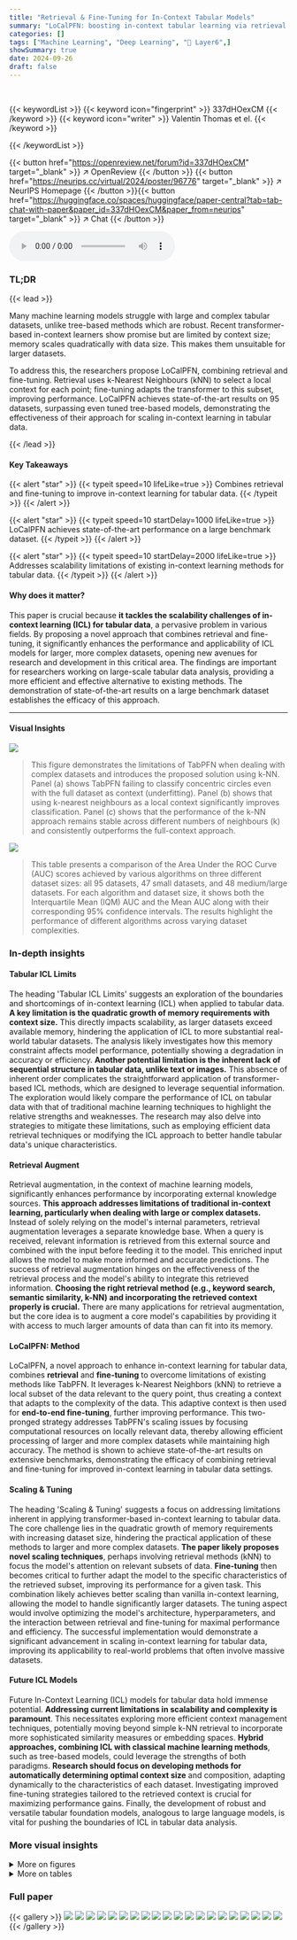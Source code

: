 ```yaml
---
title: "Retrieval & Fine-Tuning for In-Context Tabular Models"
summary: "LoCalPFN: boosting in-context tabular learning via retrieval & fine-tuning!"
categories: []
tags: ["Machine Learning", "Deep Learning", "🏢 Layer6",]
showSummary: true
date: 2024-09-26
draft: false
---
```


<br>

{{< keywordList >}}
{{< keyword icon="fingerprint" >}} 337dHOexCM {{< /keyword >}}
{{< keyword icon="writer" >}} Valentin Thomas et el. {{< /keyword >}}
 
{{< /keywordList >}}

{{< button href="https://openreview.net/forum?id=337dHOexCM" target="_blank" >}}
↗ OpenReview
{{< /button >}}
{{< button href="https://neurips.cc/virtual/2024/poster/96776" target="_blank" >}}
↗ NeurIPS Homepage
{{< /button >}}{{< button href="https://huggingface.co/spaces/huggingface/paper-central?tab=tab-chat-with-paper&paper_id=337dHOexCM&paper_from=neurips" target="_blank" >}}
↗ Chat
{{< /button >}}



<audio controls>
    <source src="https://ai-paper-reviewer.com/337dHOexCM/podcast.wav" type="audio/wav">
    Your browser does not support the audio element.
</audio>


### TL;DR


{{< lead >}}

Many machine learning models struggle with large and complex tabular datasets, unlike tree-based methods which are robust.  Recent transformer-based in-context learners show promise but are limited by context size; memory scales quadratically with data size. This makes them unsuitable for larger datasets.

To address this, the researchers propose LoCalPFN, combining retrieval and fine-tuning.  Retrieval uses k-Nearest Neighbours (kNN) to select a local context for each point; fine-tuning adapts the transformer to this subset, improving performance.  LoCalPFN achieves state-of-the-art results on 95 datasets, surpassing even tuned tree-based models, demonstrating the effectiveness of their approach for scaling in-context learning in tabular data.

{{< /lead >}}


#### Key Takeaways

{{< alert "star" >}}
{{< typeit speed=10 lifeLike=true >}} Combines retrieval and fine-tuning to improve in-context learning for tabular data. {{< /typeit >}}
{{< /alert >}}

{{< alert "star" >}}
{{< typeit speed=10 startDelay=1000 lifeLike=true >}} LoCalPFN achieves state-of-the-art performance on a large benchmark dataset. {{< /typeit >}}
{{< /alert >}}

{{< alert "star" >}}
{{< typeit speed=10 startDelay=2000 lifeLike=true >}} Addresses scalability limitations of existing in-context learning methods for tabular data. {{< /typeit >}}
{{< /alert >}}

#### Why does it matter?
This paper is crucial because **it tackles the scalability challenges of in-context learning (ICL) for tabular data**, a pervasive problem in various fields.  By proposing a novel approach that combines retrieval and fine-tuning, it significantly enhances the performance and applicability of ICL models for larger, more complex datasets, opening new avenues for research and development in this critical area.  The findings are important for researchers working on large-scale tabular data analysis, providing a more efficient and effective alternative to existing methods. The demonstration of state-of-the-art results on a large benchmark dataset establishes the efficacy of this approach.

------
#### Visual Insights



![](https://ai-paper-reviewer.com/337dHOexCM/figures_1_1.jpg)

> This figure demonstrates the limitations of TabPFN when dealing with complex datasets and introduces the proposed solution using k-NN.  Panel (a) shows TabPFN failing to classify concentric circles even with the full dataset as context (underfitting). Panel (b) shows that using k-nearest neighbours as a local context significantly improves classification. Panel (c) shows that the performance of the k-NN approach remains stable across different numbers of neighbours (k) and consistently outperforms the full-context approach.





![](https://ai-paper-reviewer.com/337dHOexCM/tables_6_1.jpg)

> This table presents a comparison of the Area Under the ROC Curve (AUC) scores achieved by various algorithms on three different dataset sizes: all 95 datasets, 47 small datasets, and 48 medium/large datasets.  For each algorithm and dataset size, it shows both the Interquartile Mean (IQM) AUC and the Mean AUC along with their corresponding 95% confidence intervals.  The results highlight the performance of different algorithms across varying dataset complexities.





### In-depth insights


#### Tabular ICL Limits
The heading 'Tabular ICL Limits' suggests an exploration of the boundaries and shortcomings of in-context learning (ICL) when applied to tabular data.  **A key limitation is the quadratic growth of memory requirements with context size.** This directly impacts scalability, as larger datasets exceed available memory, hindering the application of ICL to more substantial real-world tabular datasets.  The analysis likely investigates how this memory constraint affects model performance, potentially showing a degradation in accuracy or efficiency.  **Another potential limitation is the inherent lack of sequential structure in tabular data, unlike text or images.** This absence of inherent order complicates the straightforward application of transformer-based ICL methods, which are designed to leverage sequential information. The exploration would likely compare the performance of ICL on tabular data with that of traditional machine learning techniques to highlight the relative strengths and weaknesses.  The research may also delve into strategies to mitigate these limitations, such as employing efficient data retrieval techniques or modifying the ICL approach to better handle tabular data's unique characteristics.

#### Retrieval Augment
Retrieval augmentation, in the context of machine learning models, significantly enhances performance by incorporating external knowledge sources.  **This approach addresses limitations of traditional in-context learning, particularly when dealing with large or complex datasets.** Instead of solely relying on the model's internal parameters, retrieval augmentation leverages a separate knowledge base.  When a query is received, relevant information is retrieved from this external source and combined with the input before feeding it to the model. This enriched input allows the model to make more informed and accurate predictions.  The success of retrieval augmentation hinges on the effectiveness of the retrieval process and the model's ability to integrate this retrieved information.  **Choosing the right retrieval method (e.g., keyword search, semantic similarity, k-NN) and incorporating the retrieved context properly is crucial.**  There are many applications for retrieval augmentation, but the core idea is to augment a core model's capabilities by providing it with access to much larger amounts of data than can fit into its memory.

#### LoCalPFN: Method
LoCalPFN, a novel approach to enhance in-context learning for tabular data, combines **retrieval** and **fine-tuning** to overcome limitations of existing methods like TabPFN.  It leverages k-Nearest Neighbors (kNN) to retrieve a local subset of the data relevant to the query point, thus creating a context that adapts to the complexity of the data.  This adaptive context is then used for **end-to-end fine-tuning**, further improving performance. This two-pronged strategy addresses TabPFN's scaling issues by focusing computational resources on locally relevant data, thereby allowing efficient processing of larger and more complex datasets while maintaining high accuracy. The method is shown to achieve state-of-the-art results on extensive benchmarks, demonstrating the efficacy of combining retrieval and fine-tuning for improved in-context learning in tabular data settings.

#### Scaling & Tuning
The heading 'Scaling & Tuning' suggests a focus on addressing limitations inherent in applying transformer-based in-context learning to tabular data.  The core challenge lies in the quadratic growth of memory requirements with increasing dataset size, hindering the practical application of these methods to larger and more complex datasets.  **The paper likely proposes novel scaling techniques**, perhaps involving retrieval methods (kNN) to focus the model's attention on relevant subsets of data.  **Fine-tuning** then becomes critical to further adapt the model to the specific characteristics of the retrieved subset, improving its performance for a given task. This combination likely achieves better scaling than vanilla in-context learning, allowing the model to handle significantly larger datasets. The tuning aspect would involve optimizing the model's architecture, hyperparameters, and the interaction between retrieval and fine-tuning for maximal performance and efficiency. The successful implementation would demonstrate a significant advancement in scaling in-context learning for tabular data, improving its applicability to real-world problems that often involve massive datasets.

#### Future ICL Models
Future In-Context Learning (ICL) models for tabular data hold immense potential.  **Addressing current limitations in scalability and complexity is paramount**. This necessitates exploring more efficient context management techniques, potentially moving beyond simple k-NN retrieval to incorporate more sophisticated similarity measures or embedding spaces.  **Hybrid approaches, combining ICL with classical machine learning methods**, such as tree-based models, could leverage the strengths of both paradigms.  **Research should focus on developing methods for automatically determining optimal context size** and composition, adapting dynamically to the characteristics of each dataset. Investigating improved fine-tuning strategies tailored to the retrieved context is crucial for maximizing performance gains. Finally, the development of robust and versatile tabular foundation models, analogous to large language models, is vital for pushing the boundaries of ICL in tabular data analysis.


### More visual insights

<details>
<summary>More on figures
</summary>


![](https://ai-paper-reviewer.com/337dHOexCM/figures_3_1.jpg)

> This figure shows how TabPFN and TabPFN-kNN perform with varying dataset sizes and context lengths.  It demonstrates that TabPFN's performance is limited by context size, hindering its ability to effectively use larger datasets. In contrast, TabPFN-kNN leverages k-NN to utilize larger datasets more efficiently, achieving improvements in performance even with shorter context lengths.


![](https://ai-paper-reviewer.com/337dHOexCM/figures_4_1.jpg)

> This figure illustrates the architecture and the efficient context used in LoCalPFN, which combines retrieval and fine-tuning.  Panel (a) shows the overall architecture.  During inference, the k-nearest neighbors (kNN) of a query point are used as its local context in the TabPFN model, which then predicts the query's class. Panel (b) illustrates how this approach is modified for efficient fine-tuning. During fine-tuning, instead of using independent contexts for each query point, the model uses shared, local contexts by selecting a random training point, finding its kNNs, then randomly dividing them into context and query sets. This strategy allows for more efficient backpropagation and better scaling.


![](https://ai-paper-reviewer.com/337dHOexCM/figures_4_2.jpg)

> This figure illustrates the architecture and efficient context computation of LoCalPFN during both inference and fine-tuning.  (a) shows the inference process: for each query point, the k-nearest neighbors (kNNs) are retrieved and used as context. (b) depicts the modified fine-tuning process: many queries share a local context by randomly sampling training points, computing their kNNs, and then randomly splitting these neighbors into context and query sets. This approach makes fine-tuning computationally more efficient.


![](https://ai-paper-reviewer.com/337dHOexCM/figures_7_1.jpg)

> This figure demonstrates the limitations of TabPFN in handling complex patterns with full context and how using a k-Nearest Neighbors (kNN) approach with adaptive local context improves performance.  Panel (a) shows TabPFN's underfitting when using the entire dataset as context, failing to classify concentric circles.  Panel (b) illustrates how using kNN solves the problem.  Panel (c) shows that the kNN method's performance is robust to the number of neighbors (k) and consistently outperforms the full-context TabPFN approach.


![](https://ai-paper-reviewer.com/337dHOexCM/figures_8_1.jpg)

> This figure demonstrates the limitations of TabPFN (a) when using the full training dataset as context, especially for complex classification tasks.  It then shows how using k-Nearest Neighbors (kNN) to create a local context for each data point dramatically improves performance (b), making the model robust to the complexity of the data even with varying numbers of neighbors (c).


![](https://ai-paper-reviewer.com/337dHOexCM/figures_8_2.jpg)

> This figure shows the ablation study on the maximum number of neighbors used as context. The results show that TabPFN-kNN and LoCalPFN are not very sensitive to this choice as long as it is at least 100. LoCalPFN is able to improve TabPFN-kNN on all context sizes. Surprisingly, LoCalPFN outperforms the random forest baseline using a maximum context size of only 50 and also outperforms the XGBoost baseline with maximum context size of 500.


![](https://ai-paper-reviewer.com/337dHOexCM/figures_9_1.jpg)

> Figure 7 shows the relationship between runtime and performance (AUC) for various algorithms across 95 datasets.  Panel (a) displays the total runtime (training + inference) against AUC. It highlights that TabPFN-kNN offers a remarkably low runtime while still achieving strong AUC scores, while LoCalPFN attains the highest AUC. Panel (b) provides a breakdown of the training and inference times for each algorithm. The figure demonstrates that while local in-context learning methods like TabPFN-kNN and LoCalPFN might exhibit higher inference times due to their nature, their overall performance and, in some cases, training time efficiency is still competitive.


![](https://ai-paper-reviewer.com/337dHOexCM/figures_9_2.jpg)

> This figure compares the performance of TabPFN with and without using k-Nearest Neighbors (kNN) for context adaptation. Panel (a) shows TabPFN failing to classify a simple pattern using full context. Panel (b) demonstrates successful classification using the kNN method with an adaptive local context. Panel (c) illustrates the robustness of the kNN approach across various numbers of neighbors (k) and demonstrates that kNN consistently outperforms TabPFN when using full context.


![](https://ai-paper-reviewer.com/337dHOexCM/figures_18_1.jpg)

> This figure analyzes the performance of different algorithms (TabPFN, LoCalPFN, XGBoost, Random Forest, LightGBM) across datasets of varying sizes and complexities.  The x-axis represents dataset size (in thousands of instances) binned into categories (0-1, 1-3, 3-10, 10-50, 50+), and the y-axis shows the mean AUC (Area Under the Curve).  The plot demonstrates that TabPFN's performance degrades significantly as dataset size and complexity increase, unlike the other algorithms.  LoCalPFN consistently outperforms all other methods, especially in larger, more complex datasets.  Figure 8 provides the same information but displays the absolute AUC scores instead of relative AUC scores.


![](https://ai-paper-reviewer.com/337dHOexCM/figures_18_2.jpg)

> This figure shows the limitations of TabPFN when using the full dataset as context and how a local context approach (using k-NN) improves its performance on a synthetic dataset with increasing complexity. (a) shows the underfitting of TabPFN with full context on a dataset with three concentric circles. (b) shows how the local context approach resolves the underfitting problem. (c) demonstrates the robustness of the k-NN method to different numbers of neighbors and its superiority over TabPFN with full context for various dataset complexities.


![](https://ai-paper-reviewer.com/337dHOexCM/figures_19_1.jpg)

> This figure demonstrates the limitations of TabPFN (a transformer-based in-context learner) when dealing with complex tabular data and introduces a solution using k-Nearest Neighbors (kNN).  Panel (a) shows TabPFN failing to classify simple concentric circles using the full dataset as context, highlighting its underfitting. Panel (b) showcases the improved performance using kNN to provide a localized context for each data point.  Panel (c) demonstrates the robustness of the kNN approach across varying k values and dataset complexities, consistently outperforming the vanilla TabPFN method.


![](https://ai-paper-reviewer.com/337dHOexCM/figures_19_2.jpg)

> This figure shows that TabPFN underfits when using the entire training dataset as context, failing to classify complex patterns (Figure 1a).  Using k-Nearest Neighbors (kNN) to provide a local context for each point improves classification significantly (Figure 1b).  Figure 1c demonstrates that the kNN-based approach remains robust to changes in the number of neighbors (k) even with increasing dataset complexity, outperforming the vanilla TabPFN using the full context.


![](https://ai-paper-reviewer.com/337dHOexCM/figures_19_3.jpg)

> This figure displays the relationship between training loss and test loss for TabPFN and TabPFN-kNN across four datasets with varying dataset sizes and context lengths (number of neighbors).  It demonstrates how TabPFN-kNN offers better control over overfitting/underfitting, particularly with smaller datasets and fewer neighbors.


![](https://ai-paper-reviewer.com/337dHOexCM/figures_19_4.jpg)

> This figure compares the performance of TabPFN with and without using k-Nearest Neighbors (kNN) for context adaptation. Panel (a) shows TabPFN's failure to classify complex patterns using the full dataset as context, highlighting the underfitting issue. Panel (b) demonstrates how using kNN improves performance by providing an adaptive local context for each data point. Finally, panel (c) showcases the robustness and consistent superiority of the kNN approach across different k values and increasing dataset complexity.


![](https://ai-paper-reviewer.com/337dHOexCM/figures_20_1.jpg)

> This figure shows the limitations of TabPFN when using the full dataset as context and proposes a solution using k-NN to adapt the transformer to local subsets of data.  (a) demonstrates TabPFN's underfitting on concentric circles; (b) shows the improvement with k-NN; and (c) compares the performance of the two methods across different dataset complexities.


![](https://ai-paper-reviewer.com/337dHOexCM/figures_20_2.jpg)

> This figure shows the limitations of TabPFN when dealing with complex datasets.  Panel (a) demonstrates TabPFN's underfitting, failing to classify simple concentric circles when using its full context.  Panel (b) showcases the improved performance of using k-Nearest Neighbors (kNN) to create a local context for each data point, enabling accurate classification. Panel (c) shows the robustness of this kNN-based approach to the number of neighbors (k) and its consistent outperformance of the vanilla TabPFN across varying dataset complexities.


</details>




<details>
<summary>More on tables
</summary>


![](https://ai-paper-reviewer.com/337dHOexCM/tables_14_1.jpg)
> This table presents a comparison of the Area Under the Curve (AUC) scores achieved by various algorithms on different datasets.  It breaks down the results by dataset size (all datasets, small datasets, and medium/large datasets) and includes confidence intervals to indicate the reliability of the results. The algorithms compared include KNN, TabPFN, TabPFN-3k, LightGBM, RandomForest, CatBoost, XGBoost, TabPFN-kNN, and LoCalPFN.  This comparison allows for an assessment of the relative performance of each algorithm across diverse datasets.

![](https://ai-paper-reviewer.com/337dHOexCM/tables_14_2.jpg)
> This table presents a comparison of the Area Under the Curve (AUC) scores achieved by various algorithms on three different dataset sizes: all 95 datasets, 47 small datasets, and 48 medium/large datasets.  The AUC is a common metric for evaluating the performance of classification models. The table shows the Interquartile Mean (IQM) AUC and the mean AUC, along with 95% confidence intervals, for each algorithm and dataset size. This allows for a comprehensive comparison of the algorithms' performance across different dataset scales and complexities.

![](https://ai-paper-reviewer.com/337dHOexCM/tables_15_1.jpg)
> This table presents the Area Under the Curve (AUC) scores and their corresponding 95% confidence intervals for three different dataset sizes: all 95 datasets, 47 small datasets, and 48 medium/large datasets.  The AUC is a common metric for evaluating the performance of classification models, providing a measure of how well the model can distinguish between different classes.  The confidence intervals give a range within which the true AUC is likely to fall, reflecting the uncertainty in the estimated score due to the limited sample size of the datasets. The table allows for a comparison of LoCalPFN and other machine learning algorithms across various dataset sizes and difficulties.

![](https://ai-paper-reviewer.com/337dHOexCM/tables_15_2.jpg)
> This table presents a comparison of the Area Under the Curve (AUC) scores achieved by various algorithms on three dataset groups: all 95 datasets, 47 small datasets, and 48 medium/large datasets.  The AUC is a metric for evaluating the performance of binary classification models.  The table includes the Interquartile Mean (IQM) AUC and the range of the 95% confidence intervals for each algorithm, offering a comprehensive view of the model performance across different dataset sizes and complexities.

![](https://ai-paper-reviewer.com/337dHOexCM/tables_16_1.jpg)
> This table lists 71 datasets used for benchmarking deep learning models in the paper.  For each dataset, it provides the dataset ID from OpenML, the number of instances, the number of features, the number of classes, the number of categorical features, and the imbalance ratio.  This subset of datasets was chosen to ensure that all deep learning models included in the comparison could run on them, unlike the full set of 95 datasets which contained larger datasets that were computationally prohibitive for some methods.

![](https://ai-paper-reviewer.com/337dHOexCM/tables_17_1.jpg)
> This table presents the Area Under the Curve (AUC) scores and their corresponding 95% confidence intervals for different machine learning algorithms.  The algorithms are evaluated on three dataset sizes: all 95 datasets, 47 small datasets, and 48 medium/large datasets. The results provide a quantitative comparison of the performance of various algorithms across different dataset sizes, highlighting their strengths and weaknesses in handling tabular data of varying complexity and scale.

![](https://ai-paper-reviewer.com/337dHOexCM/tables_17_2.jpg)
> This table presents the Area Under the Curve (AUC) scores and their corresponding 95% confidence intervals for the LoCalPFN model and several baseline models. The results are broken down for all 95 datasets, as well as separately for 47 smaller datasets and 48 medium/large datasets, to illustrate performance variation based on dataset size.

![](https://ai-paper-reviewer.com/337dHOexCM/tables_17_3.jpg)
> This table presents a comparison of the Area Under the Curve (AUC) scores achieved by various algorithms on three different dataset sizes: all 95 datasets, 47 small datasets, and 48 medium/large datasets.  The AUC is a common metric for evaluating the performance of classification models. For each algorithm and dataset size, the table shows the Interquartile Mean (IQM) AUC and the 95% confidence interval.  The IQM AUC provides a robust estimate of the central tendency of the AUC scores, while the confidence interval indicates the uncertainty associated with the estimate.

![](https://ai-paper-reviewer.com/337dHOexCM/tables_17_4.jpg)
> This table presents the Area Under the Curve (AUC) scores and their corresponding 95% confidence intervals for different machine learning algorithms.  The algorithms are evaluated on three groups of datasets: all 95 datasets, 47 small datasets, and 48 medium/large datasets.  The results showcase the performance comparison of various algorithms, highlighting the differences in their accuracy across different dataset sizes and complexities.

![](https://ai-paper-reviewer.com/337dHOexCM/tables_20_1.jpg)
> This table presents a comparison of the Area Under the Curve (AUC) scores achieved by different algorithms on three dataset groups: all 95 datasets, 47 small datasets, and 48 medium/large datasets.  The AUC metric is a common measure of classifier performance, indicating the probability that a randomly chosen positive instance will be ranked higher than a randomly chosen negative instance. For each algorithm and dataset group, the table reports both the interquartile mean (IQM) of the AUC scores and the corresponding 95% confidence interval. The IQM is used because it is more robust to outliers compared to the traditional mean. The confidence intervals provide an indication of the uncertainty in the AUC estimates.  The table allows for the evaluation of the relative performance of different algorithms on datasets of varying sizes and complexities.

![](https://ai-paper-reviewer.com/337dHOexCM/tables_20_2.jpg)
> This table presents the Area Under the Curve (AUC) scores and their corresponding 95% confidence intervals for the LoCalPFN model and several baseline models across three dataset groups: all 95 datasets, 47 small datasets, and 48 medium/large datasets.  The AUC score is a measure of the model's ability to distinguish between classes.  The confidence intervals provide a range within which the true AUC score is likely to fall. This allows for comparison of the performance of different models on datasets of various sizes and complexities.

![](https://ai-paper-reviewer.com/337dHOexCM/tables_21_1.jpg)
> This table presents the Area Under the Curve (AUC) scores and their corresponding 95% confidence intervals for various algorithms evaluated on three different dataset sizes: all 95 datasets, 47 small datasets, and 48 medium/large datasets. The algorithms include kNN, TabPFN, TabPFN-3k, LightGBM, RandomForest, CatBoost, XGBoost, TabPFN-kNN, and LoCalPFN.  The results show a comparison of performance across different algorithms and dataset sizes, highlighting the relative strengths and weaknesses of each approach under varying conditions.

![](https://ai-paper-reviewer.com/337dHOexCM/tables_21_2.jpg)
> This table presents the Area Under the Curve (AUC) scores and their corresponding 95% confidence intervals for various algorithms across three different dataset sizes: all 95 datasets, 47 small datasets, and 48 medium/large datasets.  The algorithms compared include several tree-based methods (Random Forest, LightGBM, CatBoost, XGBoost) and several deep learning methods (KNN, TabPFN, TabPFN-kNN, LoCalPFN). The table allows for a comparison of the performance of different algorithms across various dataset sizes and helps to determine the best performing algorithm for each dataset size category.

![](https://ai-paper-reviewer.com/337dHOexCM/tables_21_3.jpg)
> This table presents a comparison of the Area Under the Curve (AUC) scores achieved by different algorithms on three dataset groups: all 95 datasets, 47 small datasets, and 48 medium/large datasets.  For each algorithm and dataset group, the table shows the Interquartile Mean (IQM) AUC and the 95% confidence interval. The algorithms compared include KNN, TabPFN, TabPFN-3k, LightGBM, RandomForest, CatBoost, XGBoost, TabPFN-kNN, and LoCalPFN. The results demonstrate the superior performance of LoCalPFN across all dataset groups compared to other methods.

</details>




### Full paper

{{< gallery >}}
<img src="https://ai-paper-reviewer.com/337dHOexCM/1.png" class="grid-w50 md:grid-w33 xl:grid-w25" />
<img src="https://ai-paper-reviewer.com/337dHOexCM/2.png" class="grid-w50 md:grid-w33 xl:grid-w25" />
<img src="https://ai-paper-reviewer.com/337dHOexCM/3.png" class="grid-w50 md:grid-w33 xl:grid-w25" />
<img src="https://ai-paper-reviewer.com/337dHOexCM/4.png" class="grid-w50 md:grid-w33 xl:grid-w25" />
<img src="https://ai-paper-reviewer.com/337dHOexCM/5.png" class="grid-w50 md:grid-w33 xl:grid-w25" />
<img src="https://ai-paper-reviewer.com/337dHOexCM/6.png" class="grid-w50 md:grid-w33 xl:grid-w25" />
<img src="https://ai-paper-reviewer.com/337dHOexCM/7.png" class="grid-w50 md:grid-w33 xl:grid-w25" />
<img src="https://ai-paper-reviewer.com/337dHOexCM/8.png" class="grid-w50 md:grid-w33 xl:grid-w25" />
<img src="https://ai-paper-reviewer.com/337dHOexCM/9.png" class="grid-w50 md:grid-w33 xl:grid-w25" />
<img src="https://ai-paper-reviewer.com/337dHOexCM/10.png" class="grid-w50 md:grid-w33 xl:grid-w25" />
<img src="https://ai-paper-reviewer.com/337dHOexCM/11.png" class="grid-w50 md:grid-w33 xl:grid-w25" />
<img src="https://ai-paper-reviewer.com/337dHOexCM/12.png" class="grid-w50 md:grid-w33 xl:grid-w25" />
<img src="https://ai-paper-reviewer.com/337dHOexCM/13.png" class="grid-w50 md:grid-w33 xl:grid-w25" />
<img src="https://ai-paper-reviewer.com/337dHOexCM/14.png" class="grid-w50 md:grid-w33 xl:grid-w25" />
<img src="https://ai-paper-reviewer.com/337dHOexCM/15.png" class="grid-w50 md:grid-w33 xl:grid-w25" />
<img src="https://ai-paper-reviewer.com/337dHOexCM/16.png" class="grid-w50 md:grid-w33 xl:grid-w25" />
<img src="https://ai-paper-reviewer.com/337dHOexCM/17.png" class="grid-w50 md:grid-w33 xl:grid-w25" />
<img src="https://ai-paper-reviewer.com/337dHOexCM/18.png" class="grid-w50 md:grid-w33 xl:grid-w25" />
<img src="https://ai-paper-reviewer.com/337dHOexCM/19.png" class="grid-w50 md:grid-w33 xl:grid-w25" />
<img src="https://ai-paper-reviewer.com/337dHOexCM/20.png" class="grid-w50 md:grid-w33 xl:grid-w25" />
{{< /gallery >}}